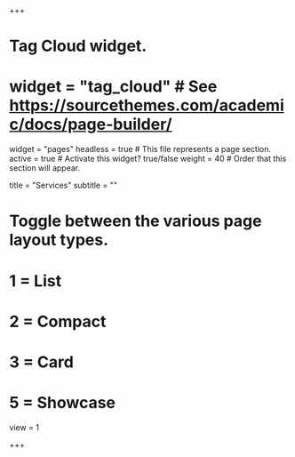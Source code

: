 +++
# Tag Cloud widget.
# widget = "tag_cloud"  # See https://sourcethemes.com/academic/docs/page-builder/
widget = "pages"
headless = true  # This file represents a page section.
active = true  # Activate this widget? true/false
weight = 40  # Order that this section will appear.

title = "Services"
subtitle = ""

# Toggle between the various page layout types.
  #   1 = List
  #   2 = Compact
  #   3 = Card
  #   5 = Showcase
  view = 1

+++
